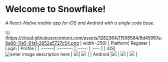 Welcome to Snowflake!
===================
*A React-Native mobile app for iOS and Android with a single code base.*

![](https://cloud.githubusercontent.com/assets/1282364/11598584/6d45967a-9a88-11e5-91af-2952a5727c54.png | width=250)
| Platform| Register     | Login | Profile   |
| :------| :-------: | :----: | :---: |
| iOS|![enter image description here](https://cloud.githubusercontent.com/assets/1282364/11598582/6d392750-9a88-11e5-9839-05127dfba96b.gif) | ![](https://cloud.githubusercontent.com/assets/1282364/11598580/6d360f02-9a88-11e5-836b-4171f789a41d.gif)|  ![](https://cloud.githubusercontent.com/assets/1282364/11598478/b2b1b5e6-9a87-11e5-8be9-37cbfa478a71.gif)   |
| Android |![](https://cloud.githubusercontent.com/assets/1282364/11598579/6d3487b8-9a88-11e5-9e95-260283a6951e.gif)    | ![](https://cloud.githubusercontent.com/assets/1282364/11598577/6d2f140e-9a88-11e5-8cd4-1ba8c9cbc603.gif)   |  ![](https://cloud.githubusercontent.com/assets/1282364/11598578/6d314ee0-9a88-11e5-9a6c-512a313535ee.gif) |

